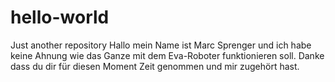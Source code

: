# hello-world
Just another repository 
Hallo mein Name ist Marc Sprenger und ich habe keine Ahnung wie das Ganze mit dem Eva-Roboter funktionieren soll. Danke dass du dir für diesen Moment Zeit genommen und mir zugehört hast. 

